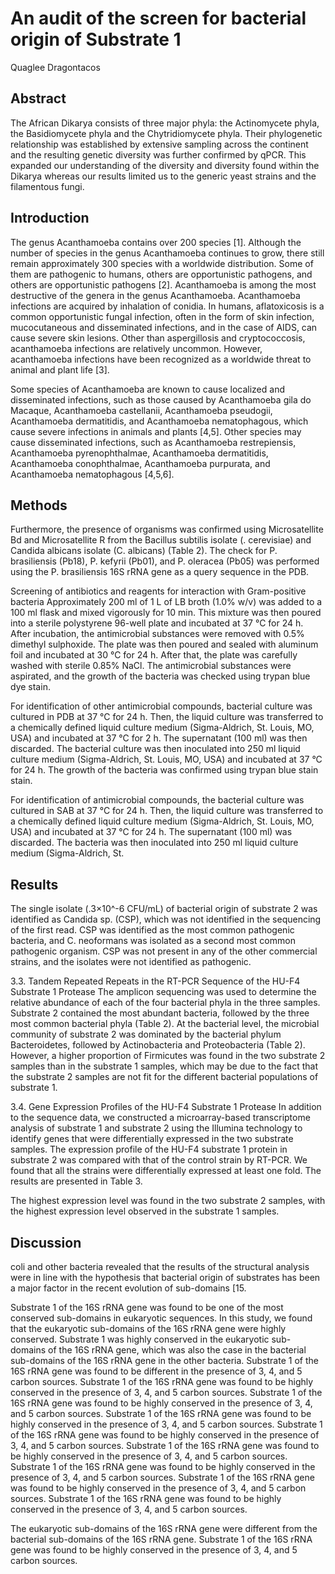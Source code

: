 # An audit of the screen for bacterial origin of Substrate 1
Quaglee Dragontacos


## Abstract
The African Dikarya consists of three major phyla: the Actinomycete phyla, the Basidiomycete phyla and the Chytridiomycete phyla. Their phylogenetic relationship was established by extensive sampling across the continent and the resulting genetic diversity was further confirmed by qPCR. This expanded our understanding of the diversity and diversity found within the Dikarya whereas our results limited us to the generic yeast strains and the filamentous fungi.


## Introduction
The genus Acanthamoeba contains over 200 species [1]. Although the number of species in the genus Acanthamoeba continues to grow, there still remain approximately 300 species with a worldwide distribution. Some of them are pathogenic to humans, others are opportunistic pathogens, and others are opportunistic pathogens [2]. Acanthamoeba is among the most destructive of the genera in the genus Acanthamoeba. Acanthamoeba infections are acquired by inhalation of conidia. In humans, aflatoxicosis is a common opportunistic fungal infection, often in the form of skin infection, mucocutaneous and disseminated infections, and in the case of AIDS, can cause severe skin lesions. Other than aspergillosis and cryptococcosis, acanthamoeba infections are relatively uncommon. However, acanthamoeba infections have been recognized as a worldwide threat to animal and plant life [3].

Some species of Acanthamoeba are known to cause localized and disseminated infections, such as those caused by Acanthamoeba gila do Macaque, Acanthamoeba castellanii, Acanthamoeba pseudogii, Acanthamoeba dermatitidis, and Acanthamoeba nematophagous, which cause severe infections in animals and plants [4,5]. Other species may cause disseminated infections, such as Acanthamoeba restrepiensis, Acanthamoeba pyrenophthalmae, Acanthamoeba dermatitidis, Acanthamoeba conophthalmae, Acanthamoeba purpurata, and Acanthamoeba nematophagous [4,5,6].


## Methods
Furthermore, the presence of organisms was confirmed using Microsatellite Bd and Microsatellite R from the Bacillus subtilis isolate (. cerevisiae) and Candida albicans isolate (C. albicans) (Table 2). The check for P. brasiliensis (Pb18), P. kefyrii (Pb01), and P. oleracea (Pb05) was performed using the P. brasiliensis 16S rRNA gene as a query sequence in the PDB.

Screening of antibiotics and reagents for interaction with Gram-positive bacteria
Approximately 200 ml of 1 L of LB broth (1.0% w/v) was added to a 100 ml flask and mixed vigorously for 10 min. This mixture was then poured into a sterile polystyrene 96-well plate and incubated at 37 °C for 24 h. After incubation, the antimicrobial substances were removed with 0.5% dimethyl sulphoxide. The plate was then poured and sealed with aluminum foil and incubated at 30 °C for 24 h. After that, the plate was carefully washed with sterile 0.85% NaCl. The antimicrobial substances were aspirated, and the growth of the bacteria was checked using trypan blue dye stain.

For identification of other antimicrobial compounds, bacterial culture was cultured in PDB at 37 °C for 24 h. Then, the liquid culture was transferred to a chemically defined liquid culture medium (Sigma-Aldrich, St. Louis, MO, USA) and incubated at 37 °C for 2 h. The supernatant (100 ml) was then discarded. The bacterial culture was then inoculated into 250 ml liquid culture medium (Sigma-Aldrich, St. Louis, MO, USA) and incubated at 37 °C for 24 h. The growth of the bacteria was confirmed using trypan blue stain stain.

For identification of antimicrobial compounds, the bacterial culture was cultured in SAB at 37 °C for 24 h. Then, the liquid culture was transferred to a chemically defined liquid culture medium (Sigma-Aldrich, St. Louis, MO, USA) and incubated at 37 °C for 24 h. The supernatant (100 ml) was discarded. The bacteria was then inoculated into 250 ml liquid culture medium (Sigma-Aldrich, St.


## Results
The single isolate (.3×10^-6 CFU/mL) of bacterial origin of substrate 2 was identified as Candida sp. (CSP), which was not identified in the sequencing of the first read. CSP was identified as the most common pathogenic bacteria, and C. neoformans was isolated as a second most common pathogenic organism. CSP was not present in any of the other commercial strains, and the isolates were not identified as pathogenic.

3.3. Tandem Repeated Repeats in the RT-PCR Sequence of the HU-F4 Substrate 1 Protease
The amplicon sequencing was used to determine the relative abundance of each of the four bacterial phyla in the three samples. Substrate 2 contained the most abundant bacteria, followed by the three most common bacterial phyla (Table 2). At the bacterial level, the microbial community of substrate 2 was dominated by the bacterial phylum Bacteroidetes, followed by Actinobacteria and Proteobacteria (Table 2). However, a higher proportion of Firmicutes was found in the two substrate 2 samples than in the substrate 1 samples, which may be due to the fact that the substrate 2 samples are not fit for the different bacterial populations of substrate 1.

3.4. Gene Expression Profiles of the HU-F4 Substrate 1 Protease
In addition to the sequence data, we constructed a microarray-based transcriptome analysis of substrate 1 and substrate 2 using the Illumina technology to identify genes that were differentially expressed in the two substrate samples. The expression profile of the HU-F4 substrate 1 protein in substrate 2 was compared with that of the control strain by RT-PCR. We found that all the strains were differentially expressed at least one fold. The results are presented in Table 3.

The highest expression level was found in the two substrate 2 samples, with the highest expression level observed in the substrate 1 samples.


## Discussion
coli and other bacteria revealed that the results of the structural analysis were in line with the hypothesis that bacterial origin of substrates has been a major factor in the recent evolution of sub-domains [15.

Substrate 1 of the 16S rRNA gene was found to be one of the most conserved sub-domains in eukaryotic sequences. In this study, we found that the eukaryotic sub-domains of the 16S rRNA gene were highly conserved. Substrate 1 was highly conserved in the eukaryotic sub-domains of the 16S rRNA gene, which was also the case in the bacterial sub-domains of the 16S rRNA gene in the other bacteria. Substrate 1 of the 16S rRNA gene was found to be different in the presence of 3, 4, and 5 carbon sources. Substrate 1 of the 16S rRNA gene was found to be highly conserved in the presence of 3, 4, and 5 carbon sources. Substrate 1 of the 16S rRNA gene was found to be highly conserved in the presence of 3, 4, and 5 carbon sources. Substrate 1 of the 16S rRNA gene was found to be highly conserved in the presence of 3, 4, and 5 carbon sources. Substrate 1 of the 16S rRNA gene was found to be highly conserved in the presence of 3, 4, and 5 carbon sources. Substrate 1 of the 16S rRNA gene was found to be highly conserved in the presence of 3, 4, and 5 carbon sources. Substrate 1 of the 16S rRNA gene was found to be highly conserved in the presence of 3, 4, and 5 carbon sources. Substrate 1 of the 16S rRNA gene was found to be highly conserved in the presence of 3, 4, and 5 carbon sources. Substrate 1 of the 16S rRNA gene was found to be highly conserved in the presence of 3, 4, and 5 carbon sources.

The eukaryotic sub-domains of the 16S rRNA gene were different from the bacterial sub-domains of the 16S rRNA gene. Substrate 1 of the 16S rRNA gene was found to be highly conserved in the presence of 3, 4, and 5 carbon sources.
